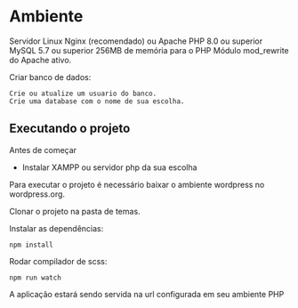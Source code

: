 # Ambiente

Servidor Linux
Nginx (recomendado) ou Apache
PHP 8.0 ou superior
MySQL 5.7 ou superior
256MB de memória para o PHP
Módulo mod_rewrite do Apache ativo.

Criar banco de dados:
```mysql
Crie ou atualize um usuario do banco.
Crie uma database com o nome de sua escolha.
```

## Executando o projeto

Antes de começar 
- Instalar XAMPP ou servidor php da sua escolha

Para executar o projeto é necessário baixar o ambiente wordpress no wordpress.org.

Clonar o projeto na pasta de temas.

Instalar as dependências:
```shell
npm install
```

Rodar compilador de scss:
```shell
npm run watch
```

A aplicação estará sendo servida na url configurada em seu ambiente PHP